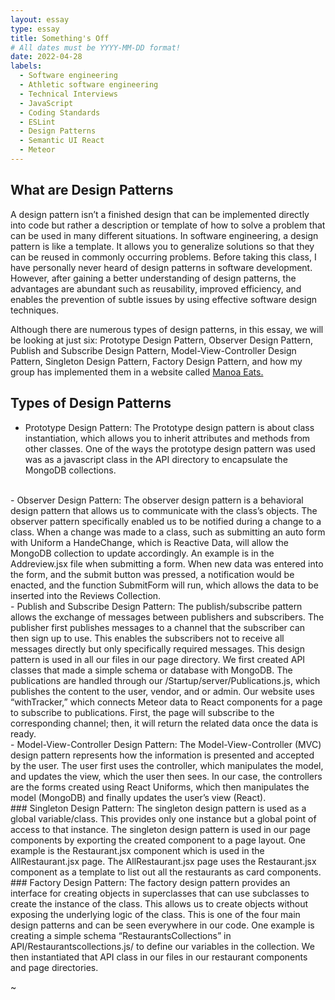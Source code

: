```yaml
---
layout: essay
type: essay
title: Something's Off
# All dates must be YYYY-MM-DD format!
date: 2022-04-28
labels:
  - Software engineering
  - Athletic software engineering
  - Technical Interviews
  - JavaScript
  - Coding Standards
  - ESLint
  - Design Patterns
  - Semantic UI React
  - Meteor
---
```


## What are Design Patterns
A design pattern isn’t a finished design that can be implemented directly into code but rather a description or template of how to solve a problem that can be used in many different situations. In software engineering, a design pattern is like a template. It allows you to generalize solutions so that they can be reused in commonly occurring problems. Before taking this class, I have personally never heard of design patterns in software development. However, after gaining a better understanding of design patterns, the advantages are abundant such as reusability, improved efficiency, and enables the prevention of subtle issues by using effective software design techniques. 

Although there are numerous types of design patterns, in this essay, we will be looking at just six: Prototype Design Pattern, Observer Design Pattern, Publish and Subscribe Design Pattern, Model-View-Controller Design Pattern, Singleton Design Pattern, Factory Design Pattern, and how my group has implemented them in a website called [Manoa Eats.](https://manoa-eats.xyz/#/) 

## Types of Design Patterns

- Prototype Design Pattern:
The Prototype design pattern is about class instantiation, which allows you to inherit attributes and methods from other classes. One of the ways the prototype design pattern was used was as a javascript class in the API directory to encapsulate the MongoDB collections.
<br>
- Observer Design Pattern: 
The observer design pattern is a behavioral design pattern that allows us to communicate with the class’s objects. The observer pattern specifically enabled us to be notified during a change to a class. When a change was made to a class, such as submitting an auto form with Uniform a HandeChange, which is Reactive Data, will allow the MongoDB collection to update accordingly. An example is in the Addreview.jsx file when submitting a form. When new data was entered into the form, and the submit button was pressed, a notification would be enacted, and the function SubmitForm will run, which allows the data to be inserted into the Reviews Collection. 
<br>
- Publish and Subscribe Design Pattern: 
The publish/subscribe pattern allows the exchange of messages between publishers and subscribers. The publisher first publishes messages to a channel that the subscriber can then sign up to use. This enables the subscribers not to receive all messages directly but only specifically required messages. This design pattern is used in all our files in our page directory. We first created API classes that made a simple schema or database with MongoDB. The publications are handled through our /Startup/server/Publications.js, which publishes the content to the user, vendor, and or admin. Our website uses “withTracker,” which connects Meteor data to React components for a page to subscribe to publications. First, the page will subscribe to the corresponding channel; then, it will return the related data once the data is ready. 
<br>
- Model-View-Controller Design Pattern: 
The Model-View-Controller (MVC) design pattern represents how the information is presented and accepted by the user. The user first uses the controller, which manipulates the model, and updates the view, which the user then sees. In our case, the controllers are the forms created using React Uniforms, which then manipulates the model (MongoDB) and finally updates the user’s view (React). 
<br>
### Singleton Design Pattern:
The singleton design pattern is used as a global variable/class. This provides only one instance but a global point of access to that instance. The singleton design pattern is used in our page components by exporting the created component to a page layout. One example is the Restaurant.jsx component which is used in the AllRestaurant.jsx page. The AllRestaurant.jsx page uses the Restaurant.jsx component as a template to list out all the restaurants as card components. 
<br>
### Factory Design Pattern: 
The factory design pattern provides an interface for creating objects in superclasses that can use subclasses to create the instance of the class. This allows us to create objects without exposing the underlying logic of the class. This is one of the four main design patterns and can be seen everywhere in our code. One example is creating a simple schema “RestaurantsCollections” in API/Restaurantscollections.js/ to define our variables in the collection. We then instantiated that API class in our files in our restaurant components and page directories. 


~
